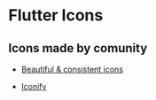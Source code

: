 # Flutter Icons

## Icons made by comunity

- [Beautiful & consistent icons](https://lucide.dev/icons/)

- [Iconify](https://andronasef.github.io/iconify_flutter/)